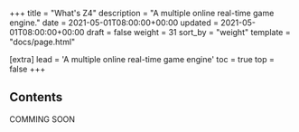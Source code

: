 +++
title = "What's Z4"
description = "A multiple online real-time game engine."
date = 2021-05-01T08:00:00+00:00
updated = 2021-05-01T08:00:00+00:00
draft = false
weight = 31
sort_by = "weight"
template = "docs/page.html"

[extra]
lead = 'A multiple online real-time game engine'
toc = true
top = false
+++

## Contents
COMMING SOON
